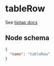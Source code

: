 # tableRow

See [tiptap docs](https://tiptap.dev/api/nodes/table-row)

## Node schema

```json
{
  "name": "tableRow"
}
```
